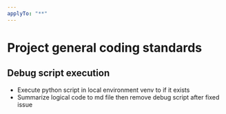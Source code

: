 ```yaml
---
applyTo: "**"
---
```

# Project general coding standards

## Debug script execution
- Execute python script in local environment venv to  if it exists
- Summarize logical code to md file then remove debug script after fixed issue

